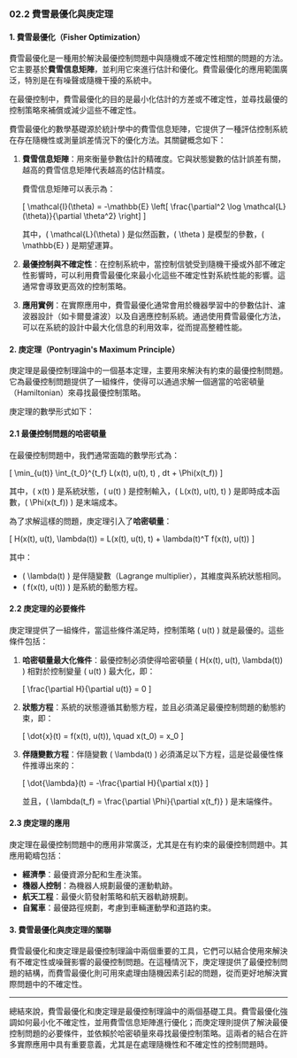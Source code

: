 ### 02.2 費雪最優化與庚定理

#### 1. 費雪最優化（Fisher Optimization）

費雪最優化是一種用於解決最優控制問題中與隨機或不確定性相關的問題的方法。它主要基於**費雪信息矩陣**，並利用它來進行估計和優化。費雪最優化的應用範圍廣泛，特別是在有噪聲或隨機干擾的系統中。

在最優控制中，費雪最優化的目的是最小化估計的方差或不確定性，並尋找最優的控制策略來補償或減少這些不確定性。

費雪最優化的數學基礎源於統計學中的費雪信息矩陣，它提供了一種評估控制系統在存在隨機性或測量誤差情況下的優化方法。其關鍵概念如下：

1. **費雪信息矩陣**：用來衡量參數估計的精確度。它與狀態變數的估計誤差有關，越高的費雪信息矩陣代表越高的估計精度。
   
   費雪信息矩陣可以表示為：
   
   \[
   \mathcal{I}(\theta) = -\mathbb{E} \left[ \frac{\partial^2 \log \mathcal{L}(\theta)}{\partial \theta^2} \right]
   \]

   其中，\( \mathcal{L}(\theta) \) 是似然函數，\( \theta \) 是模型的參數，\( \mathbb{E} \) 是期望運算。

2. **最優控制與不確定性**：在控制系統中，當控制信號受到隨機干擾或外部不確定性影響時，可以利用費雪最優化來最小化這些不確定性對系統性能的影響。這通常會導致更高效的控制策略。

3. **應用實例**：在實際應用中，費雪最優化通常會用於機器學習中的參數估計、濾波器設計（如卡爾曼濾波）以及自適應控制系統。通過使用費雪最優化方法，可以在系統的設計中最大化信息的利用效率，從而提高整體性能。

#### 2. 庚定理（Pontryagin's Maximum Principle）

庚定理是最優控制理論中的一個基本定理，主要用來解決有約束的最優控制問題。它為最優控制問題提供了一組條件，使得可以通過求解一個適當的哈密頓量（Hamiltonian）來尋找最優控制策略。

庚定理的數學形式如下：

#### 2.1 最優控制問題的哈密頓量

在最優控制問題中，我們通常面臨的數學形式為：

\[
\min_{u(t)} \int_{t_0}^{t_f} L(x(t), u(t), t) \, dt + \Phi(x(t_f))
\]

其中，\( x(t) \) 是系統狀態，\( u(t) \) 是控制輸入，\( L(x(t), u(t), t) \) 是即時成本函數，\( \Phi(x(t_f)) \) 是末端成本。

為了求解這樣的問題，庚定理引入了**哈密頓量**：

\[
H(x(t), u(t), \lambda(t)) = L(x(t), u(t), t) + \lambda(t)^T f(x(t), u(t))
\]

其中：
- \( \lambda(t) \) 是伴隨變數（Lagrange multiplier），其維度與系統狀態相同。
- \( f(x(t), u(t)) \) 是系統的動態方程。

#### 2.2 庚定理的必要條件

庚定理提供了一組條件，當這些條件滿足時，控制策略 \( u(t) \) 就是最優的。這些條件包括：

1. **哈密頓量最大化條件**：最優控制必須使得哈密頓量 \( H(x(t), u(t), \lambda(t)) \) 相對於控制變量 \( u(t) \) 最大化，即：

   \[
   \frac{\partial H}{\partial u(t)} = 0
   \]

2. **狀態方程**：系統的狀態遵循其動態方程，並且必須滿足最優控制問題的動態約束，即：

   \[
   \dot{x}(t) = f(x(t), u(t)), \quad x(t_0) = x_0
   \]

3. **伴隨變數方程**：伴隨變數 \( \lambda(t) \) 必須滿足以下方程，這是從最優性條件推導出來的：

   \[
   \dot{\lambda}(t) = -\frac{\partial H}{\partial x(t)}
   \]

   並且，\( \lambda(t_f) = \frac{\partial \Phi}{\partial x(t_f)} \) 是末端條件。

#### 2.3 庚定理的應用

庚定理在最優控制問題中的應用非常廣泛，尤其是在有約束的最優控制問題中。其應用範疇包括：

- **經濟學**：最優資源分配和生產決策。
- **機器人控制**：為機器人規劃最優的運動軌跡。
- **航天工程**：最優火箭發射策略和航天器軌跡規劃。
- **自駕車**：最優路徑規劃，考慮到車輛運動學和道路約束。

#### 3. 費雪最優化與庚定理的關聯

費雪最優化和庚定理是最優控制理論中兩個重要的工具，它們可以結合使用來解決有不確定性或噪聲影響的最優控制問題。在這種情況下，庚定理提供了最優控制問題的結構，而費雪最優化則可用來處理由隨機因素引起的問題，從而更好地解決實際問題中的不確定性。

---

總結來說，費雪最優化和庚定理是最優控制理論中的兩個基礎工具。費雪最優化強調如何最小化不確定性，並用費雪信息矩陣進行優化；而庚定理則提供了解決最優控制問題的必要條件，並依賴於哈密頓量來尋找最優控制策略。這兩者的結合在許多實際應用中具有重要意義，尤其是在處理隨機性和不確定性的控制問題時。